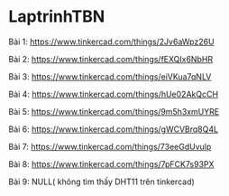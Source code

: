 # LaptrinhTBN
Bài 1: https://www.tinkercad.com/things/2Jv6aWpz26U

Bài 2: https://www.tinkercad.com/things/fEXQIx6NbHR

Bài 3: https://www.tinkercad.com/things/eiVKua7qNLV

Bài 4: https://www.tinkercad.com/things/hUe02AkQcCH 

Bài 5: https://www.tinkercad.com/things/9m5h3xmUYRE

Bài 6: https://www.tinkercad.com/things/gWCVBrq8Q4L

Bài 7: https://www.tinkercad.com/things/73eeGdUvulp

Bài 8: https://www.tinkercad.com/things/7pFCK7s93PX

Bài 9: NULL( không tìm thấy DHT11 trên tinkercad)
